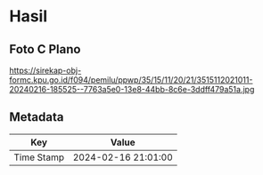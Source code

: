 # Hasil

## Foto C Plano

https://sirekap-obj-formc.kpu.go.id/f094/pemilu/ppwp/35/15/11/20/21/3515112021011-20240216-185525--7763a5e0-13e8-44bb-8c6e-3ddff479a51a.jpg


## Metadata

| Key        | Value               |
| ---------- | ------------------- |
| Time Stamp | 2024-02-16 21:01:00 |



